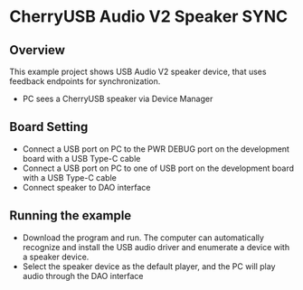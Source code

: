 # CherryUSB Audio V2 Speaker SYNC

## Overview

This example project shows USB Audio V2 speaker device, that uses feedback endpoints for synchronization.

- PC sees a CherryUSB speaker via Device Manager

## Board Setting

- Connect a USB port on PC to the PWR DEBUG port on the development board with a USB Type-C cable
- Connect a USB port on PC to one of USB port on the development board with a USB Type-C cable
- Connect speaker to DAO interface

## Running the example

- Download the program and run. The computer can automatically recognize and install the USB audio driver and enumerate a device with a speaker device.
- Select the speaker device as the default player, and the PC will play audio through the DAO interface